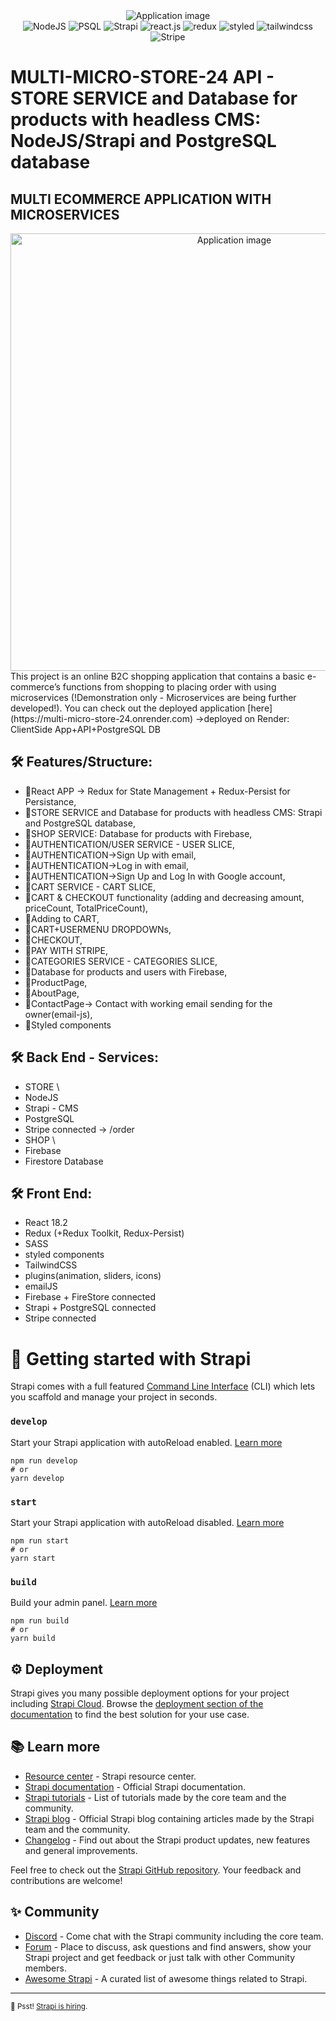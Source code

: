 <div align="center">
  <img alt="Application image" src="https://cdn.shopify.com/s/files/1/0070/7032/files/ecommerce_apps.jpg?v=1665592014" />
</div>
  <div align="center">
    <img src="https://img.shields.io/badge/-Nodejs-black?style=for-the-badge&logoColor=white&logo=nodejs&color=764ABC" alt="NodeJS" />
    <img src="https://img.shields.io/badge/-Postgresql-black?style=for-the-badge&logoColor=white&logo=PostgreSQL&color=61DAFB" alt="PSQL" />
    <img src="https://img.shields.io/badge/-Strapi-black?style=for-the-badge&logoColor=white&logo=strapi&color=764ABC" alt="Strapi" />
    <img src="https://img.shields.io/badge/-React_JS-black?style=for-the-badge&logoColor=white&logo=react&color=61DAFB" alt="react.js" />
    <img src="https://img.shields.io/badge/-Redux-black?style=for-the-badge&logoColor=white&logo=redux&color=764ABC" alt="redux" />
    <img src="https://img.shields.io/badge/-Styled-black?style=for-the-badge&logoColor=white&logo=styled&color=06B6D4" alt="styled" />
    <img src="https://img.shields.io/badge/-Tailwind_CSS-black?style=for-the-badge&logoColor=white&logo=tailwindcss&color=06B6D4" alt="tailwindcss" />
    <img src="https://img.shields.io/badge/-Stripe-black?style=for-the-badge&logoColor=white&logo=stripe&color=764ABC" alt="Stripe" />
  </div>

# MULTI-MICRO-STORE-24 API - STORE SERVICE and Database for products with headless CMS: NodeJS/Strapi and PostgreSQL database

## MULTI ECOMMERCE APPLICATION WITH MICROSERVICES

<div align="center">
  <img alt="Application image" src="https://vargaae.hu/images/projects/multi-micro-store-24-git.png" width="700" />
</div>
This project is an online B2C shopping application that contains a basic e-commerce’s
    functions from shopping to placing order with
    using microservices (!Demonstration only - Microservices are being further developed!).
You can check out the deployed application [here](https://multi-micro-store-24.onrender.com)
->deployed on Render: ClientSide App+API+PostgreSQL DB

## 🛠 Features/Structure:

- 🚀React APP -> Redux for State Management + Redux-Persist for Persistance,
- 🚀STORE SERVICE and Database for products with headless CMS: Strapi and PostgreSQL database,
- 🚀SHOP SERVICE: Database for products with Firebase,
- 🚀AUTHENTICATION/USER SERVICE - USER SLICE,
- 🚀AUTHENTICATION->Sign Up with email,
- 🚀AUTHENTICATION->Log in with email,
- 🚀AUTHENTICATION->Sign Up and Log In with Google account,
- 🚀CART SERVICE - CART SLICE,
- 🚀CART & CHECKOUT functionality (adding and decreasing amount, priceCount, TotalPriceCount),
- 🚀Adding to CART,
- 🚀CART+USERMENU DROPDOWNs,
- 🚀CHECKOUT,
- 🚀PAY WITH STRIPE,
- 🚀CATEGORIES SERVICE - CATEGORIES SLICE,
- 🚀Database for products and users with Firebase,
- 🚀ProductPage,
- 🚀AboutPage,
- 🚀ContactPage-> Contact with working email sending for the owner(email-js),
- 🚀Styled components

## 🛠 Back End - Services:

- STORE \
- NodeJS
- Strapi - CMS
- PostgreSQL
- Stripe connected -> /order
- SHOP \
- Firebase
- Firestore Database

## 🛠 Front End:

- React 18.2
- Redux (+Redux Toolkit, Redux-Persist)
- SASS
- styled components
- TailwindCSS
- plugins(animation, sliders, icons)
- emailJS
- Firebase + FireStore connected
- Strapi + PostgreSQL connected
- Stripe connected

# 🚀 Getting started with Strapi

Strapi comes with a full featured [Command Line Interface](https://docs.strapi.io/dev-docs/cli) (CLI) which lets you scaffold and manage your project in seconds.

### `develop`

Start your Strapi application with autoReload enabled. [Learn more](https://docs.strapi.io/dev-docs/cli#strapi-develop)

```
npm run develop
# or
yarn develop
```

### `start`

Start your Strapi application with autoReload disabled. [Learn more](https://docs.strapi.io/dev-docs/cli#strapi-start)

```
npm run start
# or
yarn start
```

### `build`

Build your admin panel. [Learn more](https://docs.strapi.io/dev-docs/cli#strapi-build)

```
npm run build
# or
yarn build
```

## ⚙️ Deployment

Strapi gives you many possible deployment options for your project including [Strapi Cloud](https://cloud.strapi.io). Browse the [deployment section of the documentation](https://docs.strapi.io/dev-docs/deployment) to find the best solution for your use case.

## 📚 Learn more

- [Resource center](https://strapi.io/resource-center) - Strapi resource center.
- [Strapi documentation](https://docs.strapi.io) - Official Strapi documentation.
- [Strapi tutorials](https://strapi.io/tutorials) - List of tutorials made by the core team and the community.
- [Strapi blog](https://strapi.io/blog) - Official Strapi blog containing articles made by the Strapi team and the community.
- [Changelog](https://strapi.io/changelog) - Find out about the Strapi product updates, new features and general improvements.

Feel free to check out the [Strapi GitHub repository](https://github.com/strapi/strapi). Your feedback and contributions are welcome!

## ✨ Community

- [Discord](https://discord.strapi.io) - Come chat with the Strapi community including the core team.
- [Forum](https://forum.strapi.io/) - Place to discuss, ask questions and find answers, show your Strapi project and get feedback or just talk with other Community members.
- [Awesome Strapi](https://github.com/strapi/awesome-strapi) - A curated list of awesome things related to Strapi.

---

<sub>🤫 Psst! [Strapi is hiring](https://strapi.io/careers).</sub>
